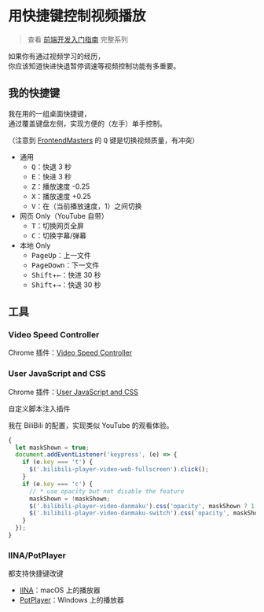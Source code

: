 # 用快捷键控制视频播放

> 查看 [前端开发入门指南](./fe-development-cookbook.md) 完整系列

如果你有通过视频学习的经历，  
你应该知道快进快退暂停调速等视频控制功能有多重要。

## 我的快捷键

我在用的一组桌面快捷键，  
通过覆盖键盘左侧，实现方便的（左手）单手控制。

（注意到 [FrontendMasters](https://frontendmasters.com/) 的 <kbd>Q</kbd> 键是切换视频质量，有冲突）

- 通用
  - <kbd>Q</kbd>：快退 3 秒
  - <kbd>E</kbd>：快进 3 秒
  - <kbd>Z</kbd>：播放速度 -0.25
  - <kbd>X</kbd>：播放速度 +0.25
  - <kbd>V</kbd>：在（当前播放速度，1）之间切换
- 网页 Only（YouTube 自带）
  - <kbd>T</kbd>：切换网页全屏
  - <kbd>C</kbd>：切换字幕/弹幕
- 本地 Only
  - <kbd>PageUp</kbd>：上一文件
  - <kbd>PageDown</kbd>：下一文件
  - <kbd>Shift</kbd>+<kbd>←</kbd>：快进 30 秒
  - <kbd>Shift</kbd>+<kbd>→</kbd>：快退 30 秒

## 工具

### Video Speed Controller

Chrome 插件：[Video Speed Controller](https://chrome.google.com/webstore/detail/video-speed-controller/nffaoalbilbmmfgbnbgppjihopabppdk)

### User JavaScript and CSS

Chrome 插件：[User JavaScript and CSS](https://chrome.google.com/webstore/detail/user-javascript-and-css/nbhcbdghjpllgmfilhnhkllmkecfmpld)

自定义脚本注入插件

我在 BiliBili 的配置，实现类似 YouTube 的观看体验。

```javascript
{
  let maskShown = true;
  document.addEventListener('keypress', (e) => {
    if (e.key === 't') {
      $('.bilibili-player-video-web-fullscreen').click();
    }
    if (e.key === 'c') {
      // * use opacity but not disable the feature
      maskShown = !maskShown;
      $('.bilibili-player-video-danmaku').css('opacity', maskShown ? 1 : 0);
      $('.bilibili-player-video-danmaku-switch').css('opacity', maskShown ? 1 : 0.1);
    }
  });
}
```

### IINA/PotPlayer

都支持快捷键改键

- [IINA](https://iina.io/)：macOS 上的播放器
- [PotPlayer](https://potplayer.daum.net/)：Windows 上的播放器
